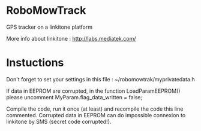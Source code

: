 RoboMowTrack
============

GPS tracker on a linkitone platform

More info about linkitone : http://labs.mediatek.com/

Instuctions
============

Don't forget to set your settings in this file :
	~/robomowtrak/myprivatedata.h
	
If data in EEPROM are corrupted, in the function LoadParamEEPROM() please uncomment 
	MyParam.flag_data_written = false;
	
Compile the code, run it once (at least) and recompile the code this line commented.
Corrupted data in EEPROM can do impossible connexion to linkitone by SMS (secret code corrupted!).

